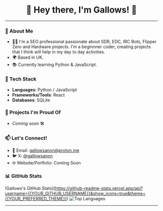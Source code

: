 <div align="center">
  <h1>👋 Hey there, I'm Gallows! 🚀</h1>
</div>

---

### 🌟 About Me
- 🧑‍💻 I'm a SEO professional passionate about SDR, EDC, IRC Bots, Flipper Zero and Hardware projects. I'm a beginnner coder, creating projects that I think will help in my day to day activities.
- 🌍 Based in UK.
- 📚 Currently learning Python & JavaScript.

### 🔧 Tech Stack
- **Languages**: Python / JavaScript
- **Frameworks/Tools**: React
- **Databases**: SQLite

### 🚀 Projects I'm Proud Of
- *Coming soon* 🛠️

### 📫 Let's Connect!
- 📧 Email: [gallowsanon@proton.me](mailto:gallowsanon@proton.me)
- 🐦 X: [@gallowsanon](https://x.com/GallowsAnon)
- 🌐 Website/Portfolio: Coming Soon

### 📊 GitHub Stats
!Gallows's GitHub Stats](https://github-readme-stats.vercel.app/api?username={{YOUR_GITHUB_USERNAME}}&show_icons=true&theme={{YOUR_PREFERRED_THEME}})
![Top Languages](https://github-readme-stats.vercel.app/api/top-langs/?username={{YOUR_GITHUB_USERNAME}}&layout=compact&theme={{YOUR_PREFERRED_THEME}})

---
